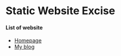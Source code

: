 # Static Website Excise

#### List of website
* [Homepage](https://harvey1024.github.io/staticWeb/)
* [My blog](https://harvey1024.github.io/staticWeb/blog/blogs.html)
